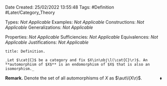 <div class="topSpace"></div>

Date Created: 25/02/2022 13:55:48
Tags: #Definition #Later/Category_Theory

Types: _Not Applicable_
Examples: _Not Applicable_
Constructions: _Not Applicable_
Generalizations: _Not Applicable_

Properties: _Not Applicable_
Sufficiencies: _Not Applicable_
Equivalences: _Not Applicable_
Justifications: _Not Applicable_

``` ad-Definition
title: Definition.

_Let $\cat{C}$ be a category and fix $X\in\obj\l(\cat{C}\r)$. An **automorphism of $X$** is an endomorphism of $X$ that is also an isomorphism._

```

**Remark.** Denote the set of all automorphisms of $X$ as $\aut\l(X\r)$.<span style="float:right;">$\blacklozenge$</span>
